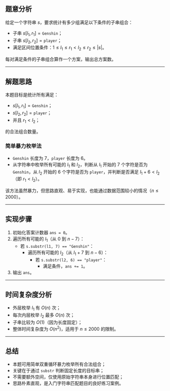 ## 题意分析

给定一个字符串 $s$，要求统计有多少组满足以下条件的子串组合：

- 子串 $s[l_1, r_1] = \texttt{Genshin}$；
- 子串 $s[l_2, r_2] = \texttt{player}$；
- 满足区间位置条件：$1 \le l_1 \le r_1 < l_2 \le r_2 \le |s|$。

每对满足条件的子串组合算作一个方案，输出总方案数。

---

## 解题思路

本题目标是统计所有满足：

- $s[l_1, r_1] = \texttt{Genshin}$；
- $s[l_2, r_2] = \texttt{player}$；
- 并且 $r_1 < l_2$；

的合法组合数量。

### 简单暴力枚举法

- `Genshin` 长度为 7，`player` 长度为 6。
- 从字符串中枚举所有可能的 $l_1$ 和 $l_2$，判断从 $l_1$ 开始的 7 个字符是否为 `Genshin`，从 $l_2$ 开始的 6 个字符是否为 `player`，并判断是否满足 $l_1 + 6 < l_2$（即 $r_1 < l_2$）。

该方法虽然暴力，但思路直观、易于实现，也能通过数据范围较小的情况（$n \le 2000$）。

---

## 实现步骤

1. 初始化答案计数器 `ans = 0`。
2. 遍历所有可能的 $l_1$（从 $0$ 到 $n - 7$）：
   - 若 `s.substr(l1, 7) == "Genshin"`：
     - 遍历所有可能的 $l_2$（从 $l_1 + 7$ 到 $n - 6$）：
       - 若 `s.substr(l2, 6) == "player"`：
         - 满足条件，`ans += 1`。
3. 输出 `ans`。

---

## 时间复杂度分析

- 外层枚举 $l_1$ 有 $O(n)$ 次；
- 每次内层枚举 $l_2$ 最多 $O(n)$ 次；
- 子串比较为 $O(1)$（因为长度固定）；
- 整体时间复杂度为 $O(n^2)$，适用于 $n \le 2000$ 的限制。

---

## 总结

- 本题可用简单双重循环暴力枚举所有合法组合；
- 关键在于通过 `substr` 判断固定长度的目标串；
- 不需要额外空间，仅使用原始字符串本身进行位置匹配；
- 思路朴素直观，是入门字符串匹配题目的良好练习案例。
